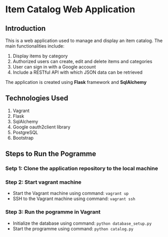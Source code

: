 # Item Catalog Web Application

## Introduction
This is a web application used to manage and display an item catalog. The main functionalities include:

1. Display items by category
2. Authorized users can create, edit and delete items and categories
3. User can sign in with a Google account
4. Include a RESTful API with which JSON data can be retrieved

The application is created using **Flask** framework and **SqlAlchemy**

## Technologies Used

1. Vagrant
2. Flask
3. SqlAlchemy
4. Google oauth2client library
5. PostgreSQL
6. Bootstrap


## Steps to Run the Pogramme
### Setp 1: Clone the application repository to the local machine

### Step 2: Start vagrant machine

- Start the Vagrant machine using command: `vagrant up`
- SSH to the Vagrant machine using command: `vagrant ssh`

### Step 3: Run the pogramme in Vagrant

- Initialize the database using command: `python database_setup.py`
- Start the programme using command: `python catalog.py`



